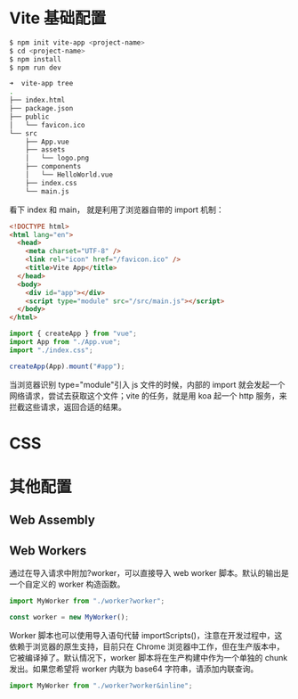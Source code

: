 # Vite 基础配置

```sh
$ npm init vite-app <project-name>
$ cd <project-name>
$ npm install
$ npm run dev

➜  vite-app tree
.
├── index.html
├── package.json
├── public
│   └── favicon.ico
└── src
    ├── App.vue
    ├── assets
    │   └── logo.png
    ├── components
    │   └── HelloWorld.vue
    ├── index.css
    └── main.js
```

看下 index 和 main， 就是利用了浏览器自带的 import 机制：

```html
<!DOCTYPE html>
<html lang="en">
  <head>
    <meta charset="UTF-8" />
    <link rel="icon" href="/favicon.ico" />
    <title>Vite App</title>
  </head>
  <body>
    <div id="app"></div>
    <script type="module" src="/src/main.js"></script>
  </body>
</html>
```

```jsx
import { createApp } from "vue";
import App from "./App.vue";
import "./index.css";

createApp(App).mount("#app");
```

当浏览器识别 type="module"引入 js 文件的时候，内部的 import 就会发起一个网络请求，尝试去获取这个文件；vite 的任务，就是用 koa 起一个 http 服务，来拦截这些请求，返回合适的结果。

# CSS

# 其他配置

## Web Assembly

## Web Workers

通过在导入请求中附加?worker，可以直接导入 web worker 脚本。默认的输出是一个自定义的 worker 构造函数。

```ts
import MyWorker from "./worker?worker";

const worker = new MyWorker();
```

Worker 脚本也可以使用导入语句代替 importScripts()，注意在开发过程中，这依赖于浏览器的原生支持，目前只在 Chrome 浏览器中工作，但在生产版本中，它被编译掉了。默认情况下，worker 脚本将在生产构建中作为一个单独的 chunk 发出。如果您希望将 worker 内联为 base64 字符串，请添加内联查询。

```js
import MyWorker from "./worker?worker&inline";
```
